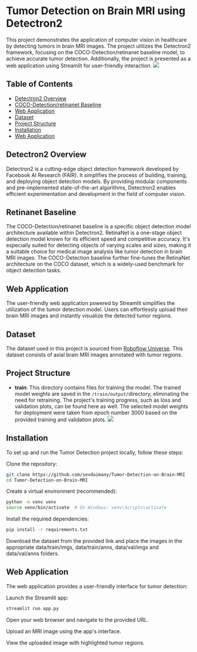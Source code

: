 
# Tumor Detection on Brain MRI using Detectron2

This project demonstrates the application of computer vision in healthcare by detecting tumors 
in brain MRI images. The project utilizes the Detectron2 framework, focusing on the 
COCO-Detection/retinanet baseline model, to achieve accurate tumor detection. Additionally, the 
project is presented as a web application using Streamlit for user-friendly interaction.
![](https://github.com/sevdaimany/Tumor-Detection-on-Brain-MRI/blob/master/screenshot.png)


## Table of Contents
- [Detectron2 Overview](#detectron2-overview)
- [COCO-Detection/retinanet Baseline](#retinanet-baseline)
- [Web Application](#web-application)
- [Dataset](#dataset)
- [Project Structure](#project-structure)
- [Installation](#installation)
- [Web Application](#web-application)

## Detectron2 Overview

Detectron2 is a cutting-edge object detection framework developed by Facebook AI Research 
(FAIR). It simplifies the process of building, training, and deploying object detection models. 
By providing modular components and pre-implemented state-of-the-art algorithms, Detectron2 
enables efficient experimentation and development in the field of computer vision.
## Retinanet Baseline

The COCO-Detection/retinanet baseline is a specific object detection model architecture 
available within Detectron2. RetinaNet is a one-stage object detection model known for its 
efficient speed and competitive accuracy. It's especially suited for detecting objects of 
varying scales and sizes, making it a suitable choice for medical image analysis like tumor 
detection in brain MRI images. The COCO-Detection baseline further fine-tunes the RetinaNet 
architecture on the COCO dataset, which is a widely-used benchmark for object detection tasks.
## Web Application

The user-friendly web application powered by Streamlit simplifies the utilization of the tumor 
detection model. Users can effortlessly upload their brain MRI images and instantly visualize 
the detected tumor regions. 


## Dataset
The dataset used in this project is sourced from [Roboflow 
Universe](https://universe.roboflow.com/tfg-2nmge/axial-dataset). This dataset consists of 
axial brain MRI images annotated with tumor regions.

## Project Structure

* **train**: This directory contains files for training the model. The trained model weights 
are saved in the `/train/output/`directory, eliminating the need for retraining. The project's 
training progress, such as loss and validation plots, can be found here as well. The selected 
model weights for deployment were taken from epoch number 3000 based on the provided training 
and validation plots.
![](https://github.com/sevdaimany/Tumor-Detection-on-Brain-MRI/blob/master/train/train_val_loss.png)
## Installation
To set up and run the Tumor Detection project locally, follow these steps:

 Clone the repository:

```bash
git clone https://github.com/sevdaimany/Tumor-Detection-on-Brain-MRI
cd Tumor-Detection-on-Brain-MRI
```
Create a virtual environment (recommended):

```bash
python -m venv venv
source venv/bin/activate  # On Windows: venv\Scripts\activate
```
Install the required dependencies:

```bash
pip install -r requirements.txt
```

Download the dataset from the provided link and place the images in the appropriate 
data/train/imgs, data/train/anns, data/val/imgs and data/val/anns folders.
## Web Application

The web application provides a user-friendly interface for tumor detection:

Launch the Streamlit app:

```bash
streamlit run app.py
```
Open your web browser and navigate to the provided URL.

Upload an MRI image using the app's interface.

View the uploaded image with highlighted tumor regions.
